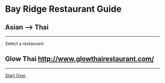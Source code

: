 # Bay Ridge Restaurant Guide
## Asian --> Thai
---
Select a restaurant:
## Glow Thai http://www.glowthairestaurant.com/
---
[Start Over](../home.md)
